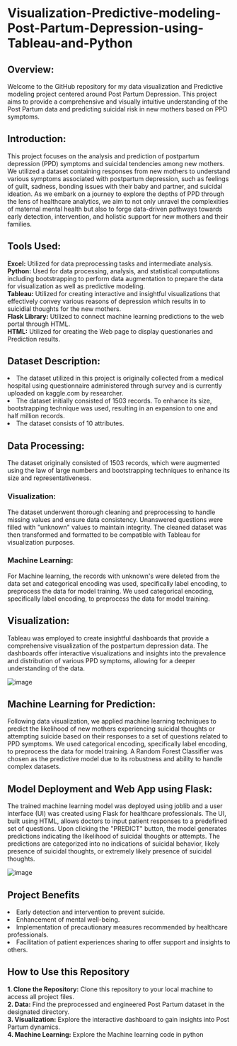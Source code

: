 # Visualization-Predictive-modeling-Post-Partum-Depression-using-Tableau-and-Python

<h2>Overview:</h2>
Welcome to the GitHub repository for my data visualization and Predictive modeling project centered around Post Partum Depression. This project aims to provide a comprehensive and visually intuitive understanding of the Post Partum data and predicting suicidal risk in new mothers based on PPD symptoms.

<h2>Introduction:</h2>
This project focuses on the analysis and prediction of postpartum depression (PPD) symptoms and suicidal tendencies among new mothers. We utilized a dataset containing responses from new mothers to understand various symptoms associated with postpartum depression, such as feelings of guilt, sadness, bonding issues with their baby and partner, and suicidal ideation. As we embark on a journey to explore the depths of PPD through the lens of healthcare analytics, we aim to not only unravel the complexities of maternal mental health but also to forge data-driven pathways towards early detection, intervention, and holistic support for new mothers and their families.

<h2>Tools Used:</h2>
<b>Excel:</b> Utilized for data preprocessing tasks and intermediate analysis.<br>
<b>Python:</b> Used for data processing, analysis, and statistical computations including bootstrapping to perform data augmentation to prepare the data for visualization as well as predictive modeling.<br>
<b>Tableau:</b> Utilized for creating interactive and insightful visualizations that effectively convey various reasons of depression which results in to suicidial thoughts for the new mothers.<br>
<b>Flask Library:</b> Utilized to connect machine learning predictions to the web portal through HTML.<br>
<b>HTML:</b> Utilized for creating the Web page to display questionaries and Prediction results.

<h2>Dataset Description:</h2>
<li>The dataset utilized in this project is originally collected from a medical hospital using questionnaire administered through survey and is currently uploaded on kaggle.com by researcher.</li>
<li>The dataset initially consisted of 1503 records. To enhance its size, bootstrapping technique was used, resulting in an expansion to one and half million records.</li> 
<li>The dataset consists of 10 attributes.</li>

<h2>Data Processing:</h2>
The dataset originally consisted of 1503 records, which were augmented using the law of large numbers and bootstrapping techniques to enhance its size and representativeness.

<h3>Visualization:</h3>
The dataset underwent thorough cleaning and preprocessing to handle missing values and ensure data consistency. Unanswered questions were filled with "unknown" values to maintain integrity. The cleaned dataset was then transformed and formatted to be compatible with Tableau for visualization purposes.

<h3>Machine Learning:</h3>
For Machine learning, the records with unknown's were deleted from the data set and categorical encoding was used, specifically label encoding, to preprocess the data for model training. We used categorical encoding, specifically label encoding, to preprocess the data for model training.

<h2>Visualization:</h2>
Tableau was employed to create insightful dashboards that provide a comprehensive visualization of the postpartum depression data. The dashboards offer interactive visualizations and insights into the prevalence and distribution of various PPD symptoms, allowing for a deeper understanding of the data.

![image](https://github.com/sujata1207/Visualization-Predictive-modeling-Post-Partum-Depression-using-Tableau-and-Python/assets/122312661/7f0508f4-ec8f-420a-bb1d-f33b7df00dca)

<h2>Machine Learning for Prediction:</h2>
Following data visualization, we applied machine learning techniques to predict the likelihood of new mothers experiencing suicidal thoughts or attempting suicide based on their responses to a set of questions related to PPD symptoms. We used categorical encoding, specifically label encoding, to preprocess the data for model training. A Random Forest Classifier was chosen as the predictive model due to its robustness and ability to handle complex datasets.

<h2>Model Deployment and Web App using Flask:</h2>
The trained machine learning model was deployed using joblib and a user interface (UI) was created using Flask for healthcare professionals. The UI, built using HTML, allows doctors to input patient responses to a predefined set of questions. Upon clicking the "PREDICT" button, the model generates predictions indicating the likelihood of suicidal thoughts or attempts. The predictions are categorized into no indications of suicidal behavior, likely presence of suicidal thoughts, or extremely likely presence of suicidal thoughts.

![image](https://github.com/sujata1207/Visualization-Predictive-modeling-Post-Partum-Depression-using-Tableau-and-Python/assets/122312661/3c61e3fe-90d0-4932-9db9-5f515017ac42)


<h2>Project Benefits</h2>
<li>Early detection and intervention to prevent suicide.</li>
<li>Enhancement of mental well-being.</li>
<li>Implementation of precautionary measures recommended by healthcare professionals.</li>
<li>Facilitation of patient experiences sharing to offer support and insights to others.</li>

<h2>How to Use this Repository</h2>
<b>1. Clone the Repository:</b> Clone this repository to your local machine to access all project files.<br>
<b>2. Data:</b> Find the preprocessed and engineered Post Partum dataset in the designated directory.<br>
<b>3. Visualization:</b> Explore the interactive dashboard to gain insights into Post Partum dynamics.<br>
<b>4. Machine Learning:</b> Explore the Machine learning code in python<br>
